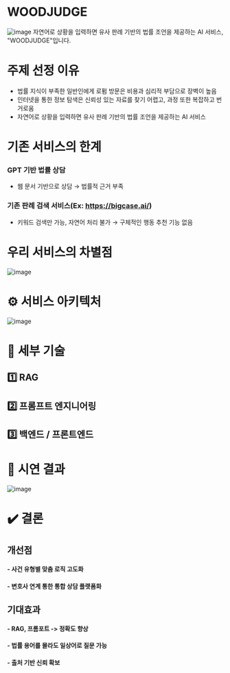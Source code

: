 # WOODJUDGE
![image](https://github.com/user-attachments/assets/0bd29f86-f1e1-4372-8992-0beb5f446ede)
자연어로 상황을 입력하면 유사 판례 기반의 법률 조언을 제공하는 AI 서비스, "WOODJUDGE"입니다.

# 주제 선정 이유
  
- 법률 지식이 부족한 일반인에게 로펌 방문은 비용과 심리적 부담으로 장벽이 높음
- 인터넷을 통한 정보 탐색은 신뢰성 있는 자료를 찾기 어렵고, 과정 또한 복잡하고 번거로움
- 자연어로 상황을 입력하면 유사 판례 기반의 법률 조언을 제공하는 AI 서비스

# 기존 서비스의 한계

### GPT 기반 법률 상담
- 웹 문서 기반으로 상담 → 법률적 근거 부족

### 기존 판례 검색 서비스(Ex: https://bigcase.ai/)
- 키워드 검색만 가능, 자연어 처리 불가 → 구체적인 행동 추천 기능 없음

# 우리 서비스의 차별점
![image](https://github.com/user-attachments/assets/b0604bc1-031f-4990-bca4-476e674e5deb)

# ⚙️ 서비스 아키텍처
![image](https://github.com/user-attachments/assets/072be938-c6f0-45f8-b5be-98d6f987689c)

# 🔎 세부 기술

## 1️⃣ RAG<br>

## 2️⃣ 프롬프트 엔지니어링<br>

## 3️⃣ 백엔드 / 프론트엔드<br>

# 🎥 시연 결과
![image](https://github.com/user-attachments/assets/76d3ce0d-9578-4ad7-a9bc-ab28455457b0)

# ✔️ 결론

## 개선점
#### - 사건 유형별 맞춤 로직 고도화
#### - 변호사 연계 통한 통합 상담 플랫폼화

## 기대효과
#### - RAG, 프롬포트 -> 정확도 향상
#### - 법률 용어를 몰라도 일상어로 질문 가능
#### - 출처 기반 신뢰 확보
